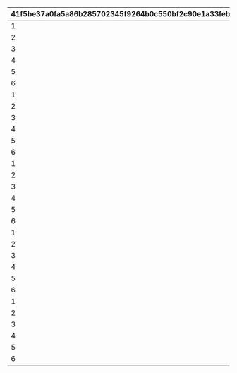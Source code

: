 |41f5be37a0fa5a86b285702345f9264b0c550bf2c90e1a33feb94d00f2a08f3e|7c9b2214b9686c7b0bf48b3df7bf79efa24776442aa0735de15dae5fa86104bc|2427124a8bbb317f9b51ad19fd1c23004f8db3b3e4ff0764782307cf671150ff|e7c77028be89240f8a8cdcf73d1fef983ef07d706a061db5b2473f68eefca3c6|
| --- | --- | --- | --- |
|1|18|4301511|1|
|2|18|4301512|1|
|3|18|4301513|1|
|4|18|4301514|1|
|5|18|4301515|1|
|6|2|26202|1|
|1|18|4302511|2|
|2|18|4302512|2|
|3|18|4302513|2|
|4|18|4302514|2|
|5|18|4302515|2|
|6|2|26202|2|
|1|18|4303511|3|
|2|18|4303512|3|
|3|18|4303513|3|
|4|18|4303514|3|
|5|18|4303515|3|
|6|2|26202|3|
|1|18|4304511|4|
|2|18|4304512|4|
|3|18|4304513|4|
|4|18|4304514|4|
|5|18|4304515|4|
|6|2|26202|4|
|1|18|4305511|5|
|2|18|4305512|5|
|3|18|4305513|5|
|4|18|4305514|5|
|5|18|4305515|5|
|6|2|26202|5|